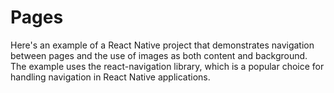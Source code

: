 # Pages

Here's an example of a React Native project that demonstrates navigation between pages and the use of images as both content and background. The example uses the react-navigation library, which is a popular choice for handling navigation in React Native applications.
 
 
